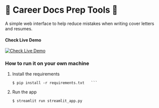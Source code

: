 # 🏢 Career Docs Prep Tools 📄

A simple web interface to help reduce mistakes when writing cover letters and resumes.

#### Check Live Demo
[![Check Live Demo](https://static.streamlit.io/badges/streamlit_badge_black_white.svg)](https://career-docs-prep.streamlit.app/)

### How to run it on your own machine

1. Install the requirements

   ```
   $ pip install -r requirements.txt   ```

2. Run the app

   ```
   $ streamlit run streamlit_app.py
   ```
